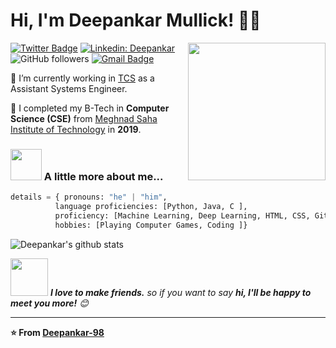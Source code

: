 # Hi, I'm Deepankar Mullick!  👨‍💻
<img align='right' src="https://s7.gifyu.com/images/WhatsApp-Image-2020-07-14-at-11.34.49-1.gif" width="220">


[![Twitter Badge](https://img.shields.io/badge/-@DMullick98-1ca0f1?style=flat-square&labelColor=1ca0f1&logo=twitter&logoColor=white&link=https://twitter.com/DMullick98)](https://twitter.com/DMullick98)
[![Linkedin: Deepankar](https://img.shields.io/badge/-Deepankar-blue?style=flat-square&logo=Linkedin&logoColor=white&link=https://www.linkedin.com/in/deepankar-mullick/)](https://www.linkedin.com/in/deepankar-mullick/)
![GitHub followers](https://img.shields.io/github/followers/Deepankar-98?label=Follow&style=social)
[![Gmail Badge](https://img.shields.io/badge/-deepankar.mullick98@gmail.com-c14438?style=flat-square&logo=Gmail&logoColor=white&link=mailto:deepankar.mullick98@gmail.com)](mailto:deepankar.mullick98@gmail.com)

🏫 I’m currently working in [TCS](https://www.tcs.com) as a Assistant Systems Engineer.

🌱 I completed my B-Tech in **Computer Science (CSE)** from [Meghnad Saha Institute of Technology](https://msit.edu.in) in **2019**.

### <img src="https://media.giphy.com/media/VgCDAzcKvsR6OM0uWg/giphy.gif" width="50"> A little more about me...  

```Python
details = { pronouns: "he" | "him",
          language proficiencies: [Python, Java, C ],
          proficiency: [Machine Learning, Deep Learning, HTML, CSS, Git ],
          hobbies: [Playing Computer Games, Coding ]}
```

![Deepankar's github stats](https://github-readme-stats.vercel.app/api?username=Deepankar-98&show_icons=true&hide_border=true)

<img src="https://media.giphy.com/media/LnQjpWaON8nhr21vNW/giphy.gif" width="60"> <em><b>I love to make friends.</b> so if you want to say <b>hi, I'll be happy to meet you more!</b> 😊</em>

---

**⭐️ From [Deepankar-98](https://github.com/Deepankar-98)**
